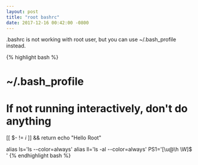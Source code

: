 ```yaml
---
layout: post
title: "root bashrc"
date: 2017-12-16 00:42:00 -0800
---
```


.bashrc is not working with root user,
but you can use ~/.bash_profile instead.

{% highlight bash %}
#
# ~/.bash_profile
#

# If not running interactively, don't do anything
[[ $- != *i* ]] && return
echo "Hello Root"

alias ls='ls --color=always'
alias ll='ls -al --color=always'
PS1='[\u@\h \W]\$ '
{% endhighlight bash %}
